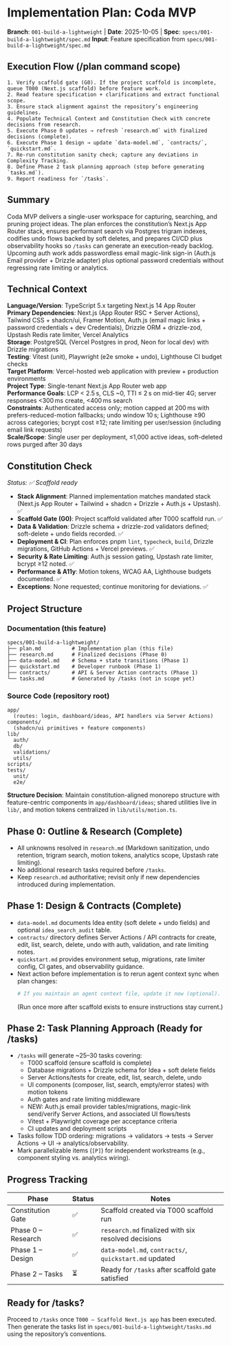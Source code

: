 # Implementation Plan: Coda MVP

**Branch**: `001-build-a-lightweight` | **Date**: 2025-10-05 | **Spec**: `specs/001-build-a-lightweight/spec.md`
**Input**: Feature specification from `specs/001-build-a-lightweight/spec.md`

## Execution Flow (/plan command scope)
```
1. Verify scaffold gate (G0). If the project scaffold is incomplete, queue T000 (Next.js scaffold) before feature work.
2. Read feature specification + clarifications and extract functional scope.
3. Ensure stack alignment against the repository’s engineering guidelines.
4. Populate Technical Context and Constitution Check with concrete decisions from research.
5. Execute Phase 0 updates → refresh `research.md` with finalized decisions (complete).
6. Execute Phase 1 design → update `data-model.md`, `contracts/`, `quickstart.md`.
7. Re-run constitution sanity check; capture any deviations in Complexity Tracking.
8. Define Phase 2 task planning approach (stop before generating `tasks.md`).
9. Report readiness for `/tasks`.
```

## Summary
Coda MVP delivers a single-user workspace for capturing, searching, and pruning project ideas. The plan enforces the constitution’s Next.js App Router stack, ensures performant search via Postgres trigram indexes, codifies undo flows backed by soft deletes, and prepares CI/CD plus observability hooks so `/tasks` can generate an execution-ready backlog. Upcoming auth work adds passwordless email magic-link sign-in (Auth.js Email provider + Drizzle adapter) plus optional password credentials without regressing rate limiting or analytics.

## Technical Context
**Language/Version**: TypeScript 5.x targeting Next.js 14 App Router  
**Primary Dependencies**: Next.js (App Router RSC + Server Actions), Tailwind CSS + shadcn/ui, Framer Motion, Auth.js (email magic links + password credentials + dev Credentials), Drizzle ORM + drizzle-zod, Upstash Redis rate limiter, Vercel Analytics  
**Storage**: PostgreSQL (Vercel Postgres in prod, Neon for local dev) with Drizzle migrations  
**Testing**: Vitest (unit), Playwright (e2e smoke + undo), Lighthouse CI budget checks  
**Target Platform**: Vercel-hosted web application with preview + production environments  
**Project Type**: Single-tenant Next.js App Router web app  
**Performance Goals**: LCP < 2.5 s, CLS ~0, TTI ≤ 2 s on mid-tier 4G; server responses <300 ms create, <400 ms search  
**Constraints**: Authenticated access only; motion capped at 200 ms with prefers-reduced-motion fallbacks; undo window 10 s; Lighthouse ≥90 across categories; bcrypt cost ≥12; rate limiting per user/session (including email link requests)  
**Scale/Scope**: Single user per deployment, ≤1,000 active ideas, soft-deleted rows purged after 30 days

## Constitution Check
*Status: ✅ Scaffold ready*

- **Stack Alignment**: Planned implementation matches mandated stack (Next.js App Router + Tailwind + shadcn + Drizzle + Auth.js + Upstash). ✅
- **Scaffold Gate (G0)**: Project scaffold validated after T000 scaffold run. ✅
- **Data & Validation**: Drizzle schema + drizzle-zod validators defined; soft-delete + undo fields recorded. ✅
- **Deployment & CI**: Plan enforces pnpm `lint`, `typecheck`, `build`, Drizzle migrations, GitHub Actions + Vercel previews. ✅
- **Security & Rate Limiting**: Auth.js session gating, Upstash rate limiter, bcrypt ≥12 noted. ✅
- **Performance & A11y**: Motion tokens, WCAG AA, Lighthouse budgets documented. ✅
- **Exceptions**: None requested; continue monitoring for deviations. ✅

## Project Structure

### Documentation (this feature)
```
specs/001-build-a-lightweight/
├── plan.md          # Implementation plan (this file)
├── research.md      # Finalized decisions (Phase 0)
├── data-model.md    # Schema + state transitions (Phase 1)
├── quickstart.md    # Developer runbook (Phase 1)
├── contracts/       # API & Server Action contracts (Phase 1)
└── tasks.md         # Generated by /tasks (not in scope yet)
```

### Source Code (repository root)
```
app/
  (routes: login, dashboard/ideas, API handlers via Server Actions)
components/
  (shadcn/ui primitives + feature components)
lib/
  auth/
  db/
  validations/
  utils/
scripts/
tests/
  unit/
  e2e/
```

**Structure Decision**: Maintain constitution-aligned monorepo structure with feature-centric components in `app/dashboard/ideas`; shared utilities live in `lib/`, and motion tokens centralized in `lib/utils/motion.ts`.

## Phase 0: Outline & Research (Complete)
- All unknowns resolved in `research.md` (Markdown sanitization, undo retention, trigram search, motion tokens, analytics scope, Upstash rate limiting).
- No additional research tasks required before `/tasks`.
- Keep `research.md` authoritative; revisit only if new dependencies introduced during implementation.

## Phase 1: Design & Contracts (Complete)
- `data-model.md` documents Idea entity (soft delete + undo fields) and optional `idea_search_audit` table.
- `contracts/` directory defines Server Actions / API contracts for create, edit, list, search, delete, undo with auth, validation, and rate limiting notes.
- `quickstart.md` provides environment setup, migrations, rate limiter config, CI gates, and observability guidance.
- Next action before implementation is to rerun agent context sync when plan changes:
  ```bash
  # If you maintain an agent context file, update it now (optional).
  ```
  (Run once more after scaffold exists to ensure instructions stay current.)

## Phase 2: Task Planning Approach (Ready for /tasks)
- `/tasks` will generate ~25–30 tasks covering:
  - T000 scaffold (ensure scaffold is complete)
  - Database migrations + Drizzle schema for Idea + soft delete fields
  - Server Actions/tests for create, edit, list, search, delete, undo
  - UI components (composer, list, search, empty/error states) with motion tokens
  - Auth gates and rate limiting middleware
  - NEW: Auth.js email provider tables/migrations, magic-link send/verify Server Actions, and associated UI flows/tests
  - Vitest + Playwright coverage per acceptance criteria
  - CI updates and deployment scripts
- Tasks follow TDD ordering: migrations → validators → tests → Server Actions → UI → analytics/observability.
- Mark parallelizable items (`[P]`) for independent workstreams (e.g., component styling vs. analytics wiring).

## Progress Tracking
| Phase | Status | Notes |
|-------|--------|-------|
| Constitution Gate | ✅ | Scaffold created via T000 scaffold run |
| Phase 0 – Research | ✅ | `research.md` finalized with six resolved decisions |
| Phase 1 – Design  | ✅ | `data-model.md`, `contracts/`, `quickstart.md` updated |
| Phase 2 – Tasks   | ⏳ | Ready for `/tasks` after scaffold gate satisfied |

## Ready for /tasks?
Proceed to `/tasks` once `T000 – Scaffold Next.js app` has been executed. Then generate the tasks list in `specs/001-build-a-lightweight/tasks.md` using the repository’s conventions.
